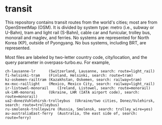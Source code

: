 # transit

This repository contains transit routes from the world's cities; most are from OpenStreetMap (OSM). It is divided by system type: metro (i.e., subway or U-Bahn), tram and light rail (S-Bahn), cable car and funicular, trolley bus, monorail and maglev, and ferries. No systems are represented for North Korea (KP), outside of Pyongyang. No bus systems, including BRT, are represented.

Most files are labeled by two-letter country code, city/location, and the query parameter in overpass-turbo.eu. For example,

	ch-lausanne-lr		(Switzerland, Lausanne, search: route=light_rail)
	fi-helsinki-tram	(Finland, Helsinki, search: route=tram)
	kz-oskemen-railtram	(Kazakhstan, Oskemen, search: railway=tram)
	mx-mxc-raillight	(Mexico, Mexico City, search: railway=light_rail)
	ir-listowel-monorail	(Ireland, Listowel, search: route=monorail)
	uk-LHR-monorai	 	(Ukraine, LHR (IATA airport code), search: route=monorail)
	ua2-donezVuhlehirsk-trolleybus	(Ukraine/two cities, Donez/Vulehirsk, search: route=trolleybus)
	ru-smolensk-trolleywire (Russia, Smolensk, search: trolley_wire=yes)
	au-australiaEast-ferry	(Australia, the east side of, search: route=ferry)

